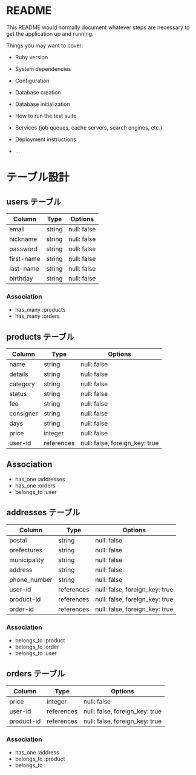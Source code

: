 # README

This README would normally document whatever steps are necessary to get the
application up and running.

Things you may want to cover:

* Ruby version

* System dependencies

* Configuration

* Database creation

* Database initialization

* How to run the test suite

* Services (job queues, cache servers, search engines, etc.)

* Deployment instructions

* ...

# テーブル設計

## users テーブル

| Column     | Type   | Options     |
| ---------- | ------ | ----------- |
| email      | string | null: false |
| nickname   | string | null: false |
| password   | string | null: false |
| first-name | string | null: false |
| last-name  | string | null: false |
| birthday   | string | null: false |

### Association

- has_many :products
- has_many :orders

## products テーブル

| Column     | Type       | Options                        |
| ---------- | ---------- | ------------------------------ |
| name       | string     | null: false                    |
| details    | string     | null: false                    |
| category   | string     | null: false                    |
| status     | string     | null: false                    |
| fee        | string     | null: false                    |
| consigner  | string     | null: false                    |
| days       | string     | null: false                    |
| price      | integer    | null: false                    |
| user-id    | references | null: false, foreign_key: true |

## Association

- has_one    :addresses
- has_one    :orders
- belongs_to :user

## addresses テーブル

| Column       | Type       | Options                        |
| ------------ | ---------- | ------------------------------ |
| postal       | string     | null: false                    |
| prefectures  | string     | null: false                    |
| municipality | string     | null: false                    |
| address      | string     | null: false                    |
| phone_number | string     | null: false                    |
| user-id      | references | null: false, foreign_key: true |
| product-id   | references | null: false, foreign_key: true |
| order-id     | references | null: false, foreign_key: true |

### Association

- belongs_to :product
- belongs_to :order
- belongs_to :user

## orders テーブル

| Column     | Type       | Options                        |
| ---------- | ---------- | ------------------------------ |
| price      | integer    | null: false                    | 
| user-id    | references | null: false, foreign_key: true |
| product-id | references | null: false, foreign_key: true |

### Association

- has_one    :address
- belongs_to :product
- belongs_to :